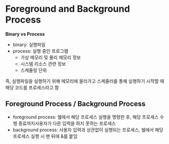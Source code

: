 # Foreground and Background Process

**Binary vs Process**

- binary: 실행파일
- process: 실행 중인 프로그램
  - 가상 메모리 및 물리 메모리 정보
  - 시스템 리소스 관련 정보
  - 스케쥴링 단위

즉, 실행파일을 실행하기 위해 메모리에 올라가고 스케줄러를 통해 실행하기 시작할 때 해당 코드를 프로세스라고 함



## Foreground Process / Background Process

- foreground process: 쉘에서 해당 프로세스 실행을 명령한 후, 해당 프로세스 수행 종료까지사용자가 다른 입력을 하지 못하는 프로세스
- background process: 사용자 입력과 상관없이 실행되는 프로세스, 쉘에서 해당 프로세스 실행 시 맨 뒤에 &를 붙임